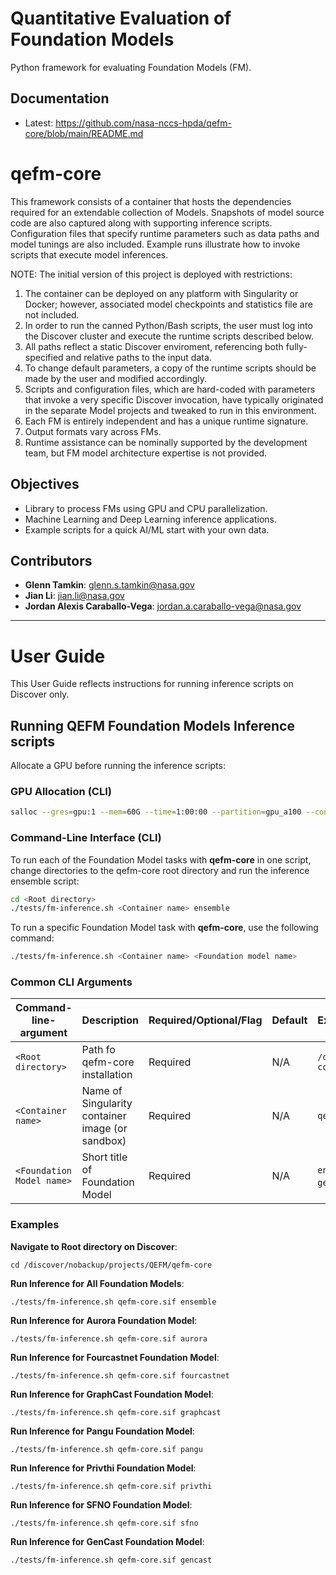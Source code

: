 # Quantitative Evaluation of Foundation Models

Python framework for evaluating Foundation Models (FM).  

## Documentation

- Latest: https://github.com/nasa-nccs-hpda/qefm-core/blob/main/README.md

# qefm-core

This framework consists of a container that hosts the dependencies required for an extendable collection of Models.  Snapshots of model source code are also captured along with supporting inference scripts.  Configuration files that specify runtime parameters such as data paths and model tunings are also included.  Example runs illustrate how to invoke scripts that execute model inferences.

NOTE:  The initial version of this project is deployed with restrictions:
1) The container can be deployed on any platform with Singularity or Docker; however, associated model checkpoints and statistics file are not included.
3) In order to run the canned Python/Bash scripts, the user must log into the Discover cluster and execute the runtime scripts described below.
4) All paths reflect a static Discover enviroment, referencing both fully-specified and relative paths to the input data.
5) To change default parameters, a copy of the runtime scripts should be made by the user and modified accordingly.
6) Scripts and configuration files, which are hard-coded with parameters that invoke a very specific Discover invocation, have typically originated in the separate Model projects and tweaked to run in this environment.
7) Each FM is entirely independent and has a unique runtime signature.
8) Output formats vary across FMs.
9) Runtime assistance can be nominally supported by the development team, but FM model architecture expertise is not provided.

## Objectives

- Library to process FMs using GPU and CPU parallelization.
- Machine Learning and Deep Learning inference applications.
- Example scripts for a quick AI/ML start with your own data.

## Contributors

- **Glenn Tamkin**: [glenn.s.tamkin@nasa.gov](mailto:glenn.s.tamkin@nasa.gov)
- **Jian Li**: [jian.li@nasa.gov](mailto:jian.li@nasa.gov)
- **Jordan Alexis Caraballo-Vega**: [jordan.a.caraballo-vega@nasa.gov](mailto:jordan.a.caraballo-vega@nasa.gov)
---
# <b> User Guide </b>

This User Guide reflects instructions for running inference scripts on Discover only.

## <b> Running QEFM Foundation Models Inference scripts </b>

Allocate a GPU before running the inference scripts:

### <b> GPU Allocation (CLI) </b>

```bash
salloc --gres=gpu:1 --mem=60G --time=1:00:00 --partition=gpu_a100 --constraint=rome --ntasks-per-node=1 --cpus-per-task=10
```

### <b> Command-Line Interface (CLI) </b>

To run each of the Foundation Model tasks with **qefm-core** in one script, change directories to the qefm-core root directory and run the inference ensemble script:

```bash
cd <Root directory>
./tests/fm-inference.sh <Container name> ensemble
```

To run a specific Foundation Model task with **qefm-core**, use the following command:

```bash
./tests/fm-inference.sh <Container name> <Foundation model name> 
```

### <b> Common CLI Arguments </b>
| Command-line-argument | Description                                         |Required/Optional/Flag | Default  | Example                                                                                  |
| --------------------- |:----------------------------------------------------|:---------|:---------|:-----------------------------------------------------------------------------------------|
| `<Root directory>`                  | Path fo qefm-core installation                                | Required | N/A      | `/discover/nobackup/projects/QEFM/qefm-core`                                             |
| `<Container name>`                  | Name of Singularity container image (or sandbox)                                | Required | N/A      | `qefm-core.sif`                                                                          |
| `<Foundation Model name>`                  | Short title of Foundation Model                               | Required | N/A      | `ensemble`, `aurora`, `fourcastnet`, `graphcast`, `gencast` `pangu`, `privthi` , `sfno` |

### <b> Examples </b>

**Navigate to Root directory on Discover**:
```shell
cd /discover/nobackup/projects/QEFM/qefm-core
```
**Run Inference for **All** Foundation Models**:
```shell
./tests/fm-inference.sh qefm-core.sif ensemble
```
**Run Inference for Aurora Foundation Model**:
```shell
./tests/fm-inference.sh qefm-core.sif aurora
```
**Run Inference for Fourcastnet Foundation Model**:
```shell
./tests/fm-inference.sh qefm-core.sif fourcastnet
```
**Run Inference for GraphCast Foundation Model**:
```shell
./tests/fm-inference.sh qefm-core.sif graphcast
```
**Run Inference for Pangu Foundation Model**:
```shell
./tests/fm-inference.sh qefm-core.sif pangu
```
**Run Inference for Privthi Foundation Model**:
```shell
./tests/fm-inference.sh qefm-core.sif privthi
```
**Run Inference for SFNO Foundation Model**:
```shell
./tests/fm-inference.sh qefm-core.sif sfno
```
**Run Inference for GenCast Foundation Model**:
```shell
./tests/fm-inference.sh qefm-core.sif gencast
```

